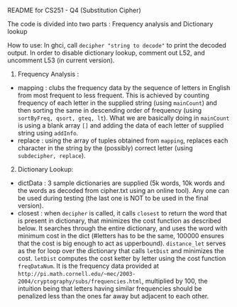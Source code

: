 README for CS251 - Q4 (Substitution Cipher)

The code is divided into two parts : Frequency analysis and Dictionary lookup

How to use: In ghci, call `decipher "string to decode"` to print the decoded output.
In order to disable dictionary lookup, comment out L52, and uncomment L53 (in current version).

1) Frequency Analysis :

* mapping : clubs the frequency data by the sequence of letters in English from most frequent to less frequent. This is achieved by counting frequency of each letter in the supplied string (using `mainCount`) and then sorting the same in descending order of frequency (using `sortByFreq, qsort, gteq, lt`).
What we are basically doing in `mainCount` is using a blank array `[]` and adding the data of each letter of supplied string using `addInfo`.
* replace : using the array of tuples obtained from `mapping`, replaces each character in the string by the (possibly) correct letter (using `subdecipher, replace`).

2) Dictionary Lookup:

* dictData : 3 sample dictionaries are supplied (5k words, 10k words and the words as decoded from cipher.txt using an online tool). Any one can be used during testing (the last one is NOT to be used in the final version).
* closest : when `decipher` is called, it calls `closest` to return the word that is present in dictionary, that minimizes the cost function as described below. It searches through the entire dictionary, and uses the word with minimum cost in the dict (#letters has to be the same, 100000 ensures that the cost is big enough to act as upperbound). `distance_let` serves as the for loop over the dictionary that calls `letDist` and minimizes the cost. `letDist` computes the cost ketter by letter using the cost function `freqDataNum`. It is the frequency data provided at `http://pi.math.cornell.edu/~mec/2003-2004/cryptography/subs/frequencies.html`, multiplied by 100, the intuition being that letters having similar frequencies should be penalized less than the ones far away but adjacent to each other.